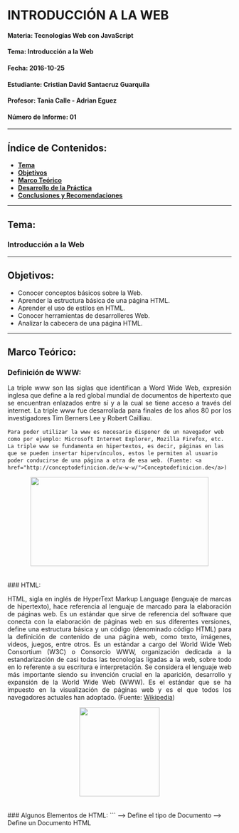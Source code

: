 # INTRODUCCIÓN A LA WEB

#### Materia: Tecnologías Web con JavaScript
#### Tema: Introducción a la Web
#### Fecha: 2016-10-25
#### Estudiante: Cristian David Santacruz Guarquila
#### Profesor: Tania Calle - Adrian Eguez
#### Número de Informe: 01
---

## Índice de Contenidos:
* <a href="#Tema">**Tema**</a>
* <a href="#Objetivos">**Objetivos**</a>
* <a href="#Marco Teórico">**Marco Teórico**</a>
* <a href="#Desarrollo de la Práctica">**Desarrollo de la Práctica**</a>
* <a href="#Conclusiones y Recomendaciones">**Conclusiones y Recomendaciones**</a>

---
<a name="Tema"></a>
## Tema:
### Introducción a la Web
---

<a name="Objetivos"></a>
## Objetivos:
* Conocer conceptos básicos sobre la Web.
* Aprender la estructura básica de una página HTML.
* Aprender el uso de estilos en HTML.
* Conocer herramientas de desarrolleres Web.
* Analizar la cabecera de una página HTML.

---

<a name="Marco Teórico"></a>
## Marco Teórico:
### Definición de WWW:
<p align="justify">
    La triple www son las siglas que identifican a Word Wide Web, expresión inglesa que define a la red global mundial de documentos de hipertexto que se encuentran enlazados entre sí y a la cual se tiene acceso a través del internet. La triple www fue desarrollada para finales de los años 80 por los investigadores Tim Berners Lee y Robert Cailliau.
    
    Para poder utilizar la www es necesario disponer de un navegador web como por ejemplo: Microsoft Internet Explorer, Mozilla Firefox, etc. La triple www se fundamenta en hipertextos, es decir, páginas en las que se pueden insertar hipervínculos, estos le permiten al usuario poder conducirse de una página a otra de esa web. (Fuente: <a href="http://conceptodefinicion.de/w-w-w/">Conceptodefinicion.de</a>)
</p>

<p align="center">
    <img src="http://conceptodefinicion.de/wp-content/uploads/2016/08/www.jpg?raw=true" width="400" height="200">
</p>

<br>
### HTML:
<p align="justify">
    HTML, sigla en inglés de HyperText Markup Language (lenguaje de marcas de hipertexto), hace referencia al lenguaje de marcado para la elaboración de páginas web. Es un estándar que sirve de referencia del software que conecta con la elaboración de páginas web en sus diferentes versiones, define una estructura básica y un código (denominado código HTML) para la definición de contenido de una página web, como texto, imágenes, videos, juegos, entre otros. Es un estándar a cargo del World Wide Web Consortium (W3C) o Consorcio WWW, organización dedicada a la estandarización de casi todas las tecnologías ligadas a la web, sobre todo en lo referente a su escritura e interpretación. Se considera el lenguaje web más importante siendo su invención crucial en la aparición, desarrollo y expansión de la World Wide Web (WWW). Es el estándar que se ha impuesto en la visualización de páginas web y es el que todos los navegadores actuales han adoptado. (Fuente: <a href="https://es.wikipedia.org/wiki/HTML">Wikipedia</a>)
</p>

<p align="center">
    <img src="https://nanysman.files.wordpress.com/2012/11/html1.png" width="180" height="200">
</p>

<br>
### Algunos Elementos de HTML:
```
<!DOCTYPE>      --> Define el tipo de Documento
<html>          --> Define un Documento HTML
<title>         --> Define un título para el Documento
<body>          --> Define el cuerpo del Documento
<h1> a <h6>     --> Define los encabezados HTML
<p>             --> Define un párrafo
<br>            --> Inserta una línea en blanco
<!-- ... -->    --> Define un comentario
<table>         --> Tabla
<img>           --> Define una inagen
<ol>            --> Define una lista ordenada
<ul>            --> Define una lista desordenada
<li>            --> Define un ítem de una lista
<link>          --> Define información relacional para el Documento
<a>             --> Define un hipervínculo
<video>         --> Video
<audio>         --> Audio
```
(Fuente: <a href="http://www.htmlquick.com/es/reference/tags.html">Tutoriales y Referencias sobre HTML</a>)

<br>
### W3C:
<p align="justify">
    W3C son las siglas de World Wide Web Consortium , y es una comunidad internacional donde los estados miembros trabajan para poder desarrollar estándares para el desarrollo web y asi ayudar a un mejor desarrollo de el Internet a nivel mundial.
W3C es reconocido a nivel mundial por ser la organización encargada de estandarizar El Lenguaje de Marcado de Hipertexto o mejor conocido como HTML , el cual es utilizado para el diseño y desarrollo de sitios web, dicho estándar inicio en el año de 1994 (es importante aclarar que antes de que W3C trabajara en HTML ya otras organizaciones habían desarrollado versiones previas).
Sin embargo los objetivos de W3C van mas allá de el desarrollo de HTML y trabajan en otros proyectos a fin de poder brindar nuevas opciones para la elaboración de sitios web, tanto es así que en los últimos años han concentrados sus esfuerzo en el desarrollo de XHTML, una versión avanzada de HTML que pretende en los próximos años sustituirlo. (Fuente: <a href="http://sistemasyinternet.blogspot.com/2011/06/que-es-w3c.html">Mundo Informático</a>)
</p>
<p align="center">
    <img src="http://2.bp.blogspot.com/-epjQpzrzca0/TewLvVF_ByI/AAAAAAAAAN8/gS4uaslEWfY/s1600/logo_w3c.jpg?raw=true" width="400" height="180">
</p>

<a name="Desarrollo de la Práctica"></a>
## Desarrollo de la Práctica:
* **Postman es una herramienta que nos permite revisar los códigos de estatutos de HTML.**

<p align="center">
    <img src="https://github.com/CristianSantacruz/TecnologiasWeb/blob/master/Informe.01/Capturas/Postman.png?raw=true">
</p>

* ** Los TAGS ```<h1> a <h6>``` nos permiten poner encabezados al documento HTML.**

<p align="center">
    <img src="https://github.com/CristianSantacruz/TecnologiasWeb/blob/master/Informe.01/Capturas/Cabeceras.png?raw=true">
</p>

* ** Los TAGS ```<p> ... </p>``` nos permiten crear p+arrafos en el documento HTML.**

<p align="center">
    <img src="https://github.com/CristianSantacruz/TecnologiasWeb/blob/master/Informe.01/Capturas/Parrafo.png?raw=true">
</p>

* ** Los TAGS ```<!-- ... -->``` nos permiten comentar bloques de código en el documento HTML.**

<p align="center">
    <img src="https://github.com/CristianSantacruz/TecnologiasWeb/blob/master/Informe.01/Capturas/Comentarios.png?raw=true">
</p>

* ** Se puede crear imagenes que nos redireccione a otras páginas Web:**
```
<a href="https://es.wikipedia.org/wiki/Saint_Seiya" target="blank">
        <img src="http://www.gratistodo.com/contenido/videos-gratis/series-de-tv/caballeros-del-zodiaco.jpg">
    </a>
    ```

<p align="center">
    <img src="https://github.com/CristianSantacruz/TecnologiasWeb/blob/master/Informe.01/Capturas/Imagenes.Enlaces.png?raw=true">
</p>

Despúes de dar click en esta imagen nos redirecciona a la siguiente página Web.

<p align="center">
    <img src="https://github.com/CristianSantacruz/TecnologiasWeb/blob/master/Informe.01/Capturas/Redireccion.png?raw=true">
</p>

<a name="Conclusiones y Recomendaciones"></a>
## Conclusiones y Recomendaciones:
* Al igual que otros lenguajes de programación HTML tamnbién nos permite comentar bloques de código.
* HTML nos permite usar estilos para mejorar la presentación de las paginas Web.
* Mediante una imagen en el documento HTML podemos redireccionarnos a otra pagina Web.
* Se recomienda realizar las prácticas con mayor detenimiento y no ir tan rápido.
